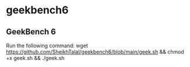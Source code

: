 # geekbench6
## GeekBench 6
Run the following command:
wget https://github.com/SheikhTalal/geekbench6/blob/main/geek.sh && chmod +x geek.sh && ./geek.sh
